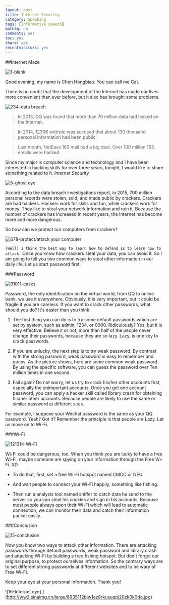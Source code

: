 ```yaml
---
layout: post 
title: Internet Security
category: Speaking
tags: [Informative speech]
matheq: no
comments: yes
toc: yes
share: yes
recentvisitors: yes
---
```

##Internet Maze

![1-blank](http://ww2.sinaimg.cn/large/8935112bjw1ez8r1bia52j20zk0k0dmt.jpg)

Good evening, my name is Chen Hongbiao. You can call me Cat. 

There is no doubt that the development of the Internet has made our lives more convenient than ever before, but it also has brought some problems.

![234–data breach](http://ww1.sinaimg.cn/large/8935112bjw1ez8r26vwsbj20zk0k07dn.jpg)

>In 2013, QQ was found that more than 70 million data had leaked on the Internet.

>In 2014, 12306 website was accused that about 130 thousand personal information had been public.

>Last month, NetEase 163 mail had a big deal. Over 100 million 163 emails were hacked.

Since my major is computer science and technology and I have been interested in hacking skills for over three years, tonight, I would like to share something related to it. *Internet Security*

![5-ghost eye](http://ww4.sinaimg.cn/large/8935112bjw1ez8r3marcxj20zk0k0aes.jpg)

According to the data breach investigations report, in 2015, 700 million personal records were stolen, sold, and made public by crackers. Crackers are bad hackers. Hackers work for skills and fun, while crackers work for money. They like to steal your network information and ruin it. Because the number of crackers has increased in recent years, the Internet has become more and more dangerous.

So how can we protect our computers from crackers?

![678-protect/attack your computer](http://ww4.sinaimg.cn/large/8935112bjw1ez8r6brtlbj20zk0k0tio.jpg)

`(Well) I think the best way to learn how to defend is to learn how to attack.` Once you know how crackers steal your data, you can avoid it. So I am going to tell you two common ways to steal other information in our daily life. Let us start password first.

###Password

![91011-cases](http://ww4.sinaimg.cn/large/8935112bjw1ez8rcv9at3j20zk0k0k24.jpg)

Password, the only identification on the virtual world, from QQ to online bank, we use it everywhere. Obviously, it is very important, but it could be fragile if you are careless. If you want to crack other passwords, what should you do? It's easier than you think.

1. The first thing you can do is to try some default passwords which are set by system, such as admin, 1234, or 0000. Ridiculously? Yes, but it is very effective.  Believe it or not, more than half of the people never change their passwords, because they are so lazy. Lazy, is one key to crack passwords.

2. If you are unlucky, the next step is to try weak password. By contrast with the strong password, weak password is easy to remember and guess. As the picture shows, here are some common weak password. By using the specific software, you can guess the password over Ten million times in one second.

3. Fail again? Do not worry, let us try to crack his/her other accounts first, especially the unimportant accounts. Once you get one account password, you can apply a hacker skill called library crash for obtaining his/her other accounts. Because people are likely to use the same or similar password at different sites.

For example, I suppose your Wechat password is the same as your QQ password. Yeah? 
Got it? Remember the principle is that people are Lazy. Let us move on to Wi-Fi.

###Wi-Fi

![121314-Wi-Fi](http://ww4.sinaimg.cn/large/8935112bjw1ez8rfmgocgj20zk0k0amg.jpg)

Wi-Fi could be dangerous, too. When you think you are lucky to have a free Wi-Fi, maybe someone are spying on your information through the Free Wi-Fi. XD

- To do that, first, set a free Wi-Fi hotspot named CMCC or NEU.

- And wait people to connect your Wi-Fi happily, something like fishing.

- Then run a analysis tool named sniffer to catch data he send to the server so you can steal his cookies and sign in his accounts. Because most people always open their Wi-Fi which will lead to automatic connection, we can monitor their data and catch their information packet easily.

###Conclusion

![15-conclusion](http://ww4.sinaimg.cn/large/8935112bjw1ez8rhq5crrj20zk0k0n6e.jpg)

Now you know two ways to attack other information.
There are attacking passwords through default passwords, weak password and library crash and attacking Wi-Fi by building a free fishing hotspot. But don't forget our original purpose, to protect ourselves information. So the contrary ways are to set different strong passwords at different websites and to be wary of Free Wi-Fi.

Keep your eye at your personal information. Thank you!

![16-Internet eye] ](http://ww2.sinaimg.cn/large/8935112bjw1ez8rkusuqpj20zk0k0tfe.jpg)

